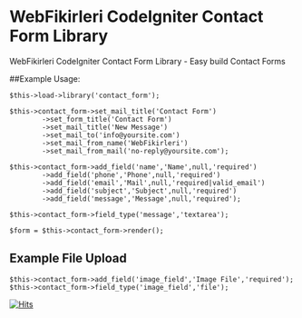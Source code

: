 WebFikirleri CodeIgniter Contact Form Library
===================================

WebFikirleri CodeIgniter Contact Form Library - Easy build Contact Forms

##Example Usage:

    $this->load->library('contact_form');

    $this->contact_form->set_mail_title('Contact Form')
            ->set_form_title('Contact Form')
            ->set_mail_title('New Message')
            ->set_mail_to('info@yoursite.com')
            ->set_mail_from_name('WebFikirleri')
            ->set_mail_from_mail('no-reply@yoursite.com');

    $this->contact_form->add_field('name','Name',null,'required')
            ->add_field('phone','Phone',null,'required')
            ->add_field('email','Mail',null,'required|valid_email')
            ->add_field('subject','Subject',null,'required')
            ->add_field('message','Message',null,'required');

    $this->contact_form->field_type('message','textarea');

    $form = $this->contact_form->render();

## Example File Upload

    $this->contact_form->add_field('image_field','Image File','required');
    $this->contact_form->field_type('image_field','file');

[![Hits](https://hits.seeyoufarm.com/api/count/incr/badge.svg?url=https%3A%2F%2Fgithub.com%2FWebFikirleri%2FWF-CodeIgniter-Contact-Form-Library&count_bg=%233D8FC8&title_bg=%23555555&icon=microsoftacademic.svg&icon_color=%23E7E7E7&title=VISITS&edge_flat=true)](https://hits.seeyoufarm.com)
